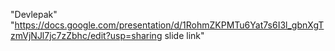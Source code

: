 "Devlepak" 
"https://docs.google.com/presentation/d/1RohmZKPMTu6Yat7s6I3l_gbnXgTzmVjNJl7jc7zZbhc/edit?usp=sharing slide link" 
